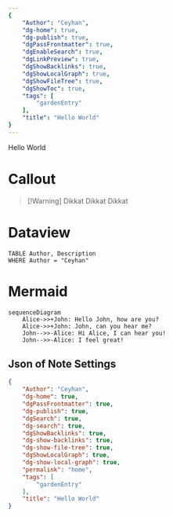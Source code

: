 ```yaml
---
{
    "Author": "Ceyhan",
    "dg-home": true,
    "dg-publish": true,
    "dgPassFrontmatter": true,
    "dgEnableSearch": true,
    "dgLinkPreview": true,
    "dgShowBacklinks": true,
    "dgShowLocalGraph": true,
    "dgShowFileTree": true,
    "dgShowToc": true,
    "tags": [
        "gardenEntry"
    ],
    "title": "Hello World"
}
---
```


Hello World

# Callout
> [!Warning] Dikkat
> Dikkat Dikkat


# Dataview
```dataview
TABLE Author, Description
WHERE Author = "Ceyhan"
```

# Mermaid
```mermaid
sequenceDiagram
    Alice->>+John: Hello John, how are you?
    Alice->>+John: John, can you hear me?
    John-->>-Alice: Hi Alice, I can hear you!
    John-->>-Alice: I feel great!
```
## Json of Note Settings

```json
{
    "Author": "Ceyhan",
    "dg-home": true,
    "dgPassFrontmatter": true,
    "dg-publish": true,
    "dgSearch": true,
    "dg-search": true,
    "dgShowBacklinks": true,
    "dg-show-backlinks": true,
    "dg-show-file-tree": true,
    "dgShowLocalGraph": true,
    "dg-show-local-graph": true,
    "permalink": "home",
    "tags": [
        "gardenEntry"
    ],
    "title": "Hello World"
}
```
